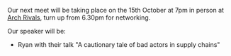 Our next meet will be taking place on the 15th October at 7pm in person at [Arch Rivals](https://g.page/Archpub), turn up from 6.30pm for networking.

Our speaker will be:

*  Ryan with their talk "A cautionary tale of bad actors in supply chains"
